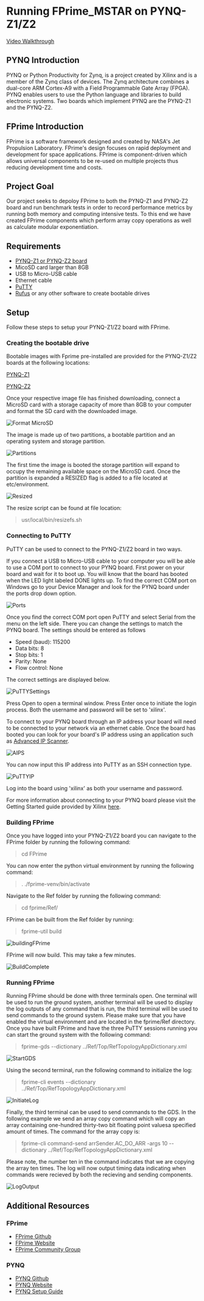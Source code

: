 # Running FPrime_MSTAR on PYNQ-Z1/Z2

[Video Walkthrough](https://drive.google.com/file/d/1WNCHOgCIJ6mEB0pbl5AY0Yh2j76HPpQH/view?usp=sharing)

## PYNQ Introduction
PYNQ or Python Productivity for Zynq, is a project created by Xilinx and is a member of the Zynq class of devices. The Zynq architecture combines a dual-core ARM Cortex-A9 with a Field Programmable Gate Array (FPGA). PYNQ enables users to use the Python language and libraries to build electronic systems. Two boards which implement PYNQ are the PYNQ-Z1 and the PYNQ-Z2.

## FPrime Introduction
FPrime is a software framework designed and created by NASA's Jet Propulsion Laboratory. FPrime's design focuses on rapid deployment and development for space applications. FPrime is component-driven which allows universal components to be re-used on multiple projects thus reducing development time and costs.

## Project Goal
Our project seeks to depoloy FPrime to both the PYNQ-Z1 and PYNQ-Z2 board and run benchmark tests in order to record performance metrics by running both memory and computing intensive tests. To this end we have created FPrime components which perform array copy operations as well as calculate modular exponentiation.

## Requirements
- [PYNQ-Z1 or PYNQ-Z2 board](http://www.pynq.io/board.html)
- MicoSD card larger than 8GB
- USB to Micro-USB cable
- Ethernet cable
- [PuTTY](https://www.chiark.greenend.org.uk/~sgtatham/putty/latest.html)
- [Rufus](https://rufus.ie/) or any other software to create bootable drives

## Setup
Follow these steps to setup your PYNQ-Z1/Z2 board with FPrime.
### Creating the bootable drive
Bootable images with Fprime pre-installed are provided for the PYNQ-Z1/Z2 boards at the following locations:

[PYNQ-Z1](https://drive.google.com/file/d/1oSFLiyuEgIg-Y4KqXsf0uZ2Yt1L-2iae/view?usp=sharing)

[PYNQ-Z2](https://drive.google.com/file/d/1dgWHEQ1UevHf3aKtwjIwMHDAUY-g6zwE/view?usp=sharing)

Once your respective image file has finished downloading, connect a MicroSD card with a storage capacity of more than 8GB to your computer and format the SD card with the downloaded image.

![Format MicroSD](https://user-images.githubusercontent.com/9275528/110201002-bfab0000-7e15-11eb-9b4a-b2bfcd5d9900.PNG)

The image is made up of two partitions, a bootable partition and an operating system and storage partition. 

![Partitions](https://user-images.githubusercontent.com/9275528/110201173-95a60d80-7e16-11eb-94eb-84aaabfa6e68.PNG)

The first time the image is booted the storage partition will expand to occupy the remaining available space on the MicroSD card. Once the partition is expanded a RESIZED flag is added to a file located at etc/environment.

![Resized](https://user-images.githubusercontent.com/9275528/110201506-4c56bd80-7e18-11eb-8dff-66cd870b6f66.PNG)

The resize script can be found at file location:
> usr/local/bin/resizefs.sh

### Connecting to PuTTY

PuTTY can be used to connect to the PYNQ-Z1/Z2 board in two ways.

If you connect a USB to Micro-USB cable to your computer you will be able to use a COM port to connect to your PYNQ board. First power on your board and wait for it to boot up. You will know that the board has booted when the LED light labeled DONE lights up. To find the correct COM port on Windows go to your Device Manager and look for the PYNQ board under the ports drop down option.

![Ports](https://user-images.githubusercontent.com/9275528/110284045-04f63b80-7f96-11eb-8452-b0d45f05ac9a.PNG) 

Once you find the correct COM port open PuTTY and select Serial from the menu on the left side. There you can change the settings to match the PYNQ board. The settings should be entered as follows
- Speed (baud): 115200
- Data bits: 8
- Stop bits: 1
- Parity: None
- Flow control: None

The correct settings are displayed below.

![PuTTYSettings](https://user-images.githubusercontent.com/9275528/110284743-10963200-7f97-11eb-9434-212b34db5e8a.PNG)

Press Open to open a terminal window. Press Enter once to initiate the login process. Both the username and password will be set to 'xilinx'.

To connect to your PYNQ board through an IP address your board will need to be connected to your network via an ethernet cable. Once the board has booted you can look for your board's IP address using an application such as [Advanced IP Scanner](https://www.advanced-ip-scanner.com/).

![AIPS](https://user-images.githubusercontent.com/9275528/110288511-f95a4300-7f9c-11eb-8851-e4ff4490c239.PNG)

You can now input this IP address into PuTTY as an SSH connection type.

![PuTTYIP](https://user-images.githubusercontent.com/9275528/110288615-2a3a7800-7f9d-11eb-9084-1b625e60197c.PNG)

Log into the board using 'xilinx' as both your username and password.

For more information about connecting to your PYNQ board please visit the Getting Started guide provided by Xilinx [here](https://pynq.readthedocs.io/en/v1.4/1_getting_started.html).

### Building FPrime

Once you have logged into your PYNQ-Z1/Z2 board you can navigate to the FPrime folder by running the following command:
> cd FPrime

You can now enter the python virtual environment by running the following command:
> . ./fprime-venv/bin/activate
 
Navigate to the Ref folder by running the following command:
> cd fprime/Ref/

FPrime can be built from the Ref folder by running:
> fprime-util build

![buildingFPrime](https://user-images.githubusercontent.com/9275528/110291692-08db8b00-7fa1-11eb-8741-80b3f0d8a5d9.PNG)

FPrime will now build. This may take a few minutes.

![BuildComplete](https://user-images.githubusercontent.com/9275528/110291896-4c35f980-7fa1-11eb-946b-5efbbb574392.PNG)

### Running FPrime

Running FPrime should be done with three terminals open. One terminal will be used to run the ground system, another terminal will be used to display the log outputs of any command that is run, the third terminal will be used to send commands to the ground system. Please make sure that you have enabled the virtual environment and are located in the fprime/Ref directory. Once you have built FPrime and have the three PuTTY sessions running you can start the ground system with the following command:

> fprime-gds --dictionary ../Ref/Top/RefTopologyAppDictionary.xml

![StartGDS](https://user-images.githubusercontent.com/9275528/110302938-aab5a480-7fae-11eb-9969-ca81cf9173c2.PNG)

Using the second terminal, run the following command to initialize the log:

> fprime-cli events --dictionary ../Ref/Top/RefTopologyAppDictionary.xml

![InitiateLog](https://user-images.githubusercontent.com/9275528/110303191-f10b0380-7fae-11eb-9130-c76c0fd08736.PNG)

Finally, the third terminal can be used to send commands to the GDS. In the following example we send an array copy command which will copy an array containing one-hundred thirty-two bit floating point valuesa specified amount of times. The command for the array copy is:

> fprime-cli command-send arrSender.AC_DO_ARR -args 10  --dictionary ../Ref/Top/RefTopologyAppDictionary.xml

Please note, the number ten in the command indicates that we are copying the array ten times. The log will now output timing data indicating when commands were recieved by both the recieving and sending components.

![LogOutput](https://user-images.githubusercontent.com/9275528/110304166-1a785f00-7fb0-11eb-8858-4fe788e8e766.PNG)

## Additional Resources
### FPrime
- [FPrime Github](https://github.com/nasa/fprime)
- [FPrime Website](https://nasa.github.io/fprime/)
- [FPrime Community Group](https://groups.google.com/g/fprime-community)

### PYNQ
- [PYNQ Github](https://github.com/xilinx/pynq)
- [PYNQ Website](http://www.pynq.io/)
- [PYNQ Setup Guide](https://pynq.readthedocs.io/en/latest/getting_started.html)
